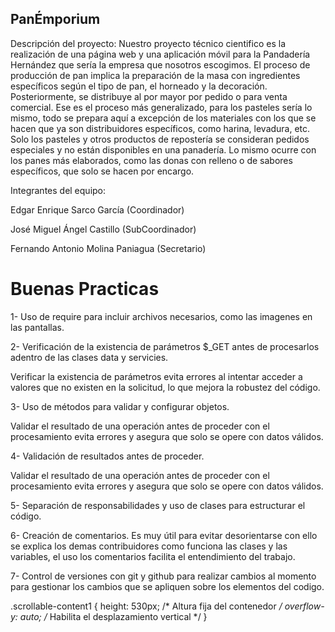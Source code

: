 ## PanÉmporium
Descripción del proyecto: Nuestro proyecto técnico cientifico es la realización de una página web y una aplicación móvil para la Pandadería Hernández que sería la empresa que nosotros escogimos. 
El proceso de producción de pan implica la preparación de la masa con ingredientes específicos según el tipo de pan, el horneado y la decoración. Posteriormente, se distribuye al por mayor por 
pedido o para venta comercial. Ese es el proceso más generalizado, para los pasteles sería lo mismo, todo se prepara aquí a excepción de los materiales con los que se hacen que ya son 
distribuidores específicos, como harina, levadura, etc. 
Solo los pasteles y otros productos de repostería se consideran pedidos especiales y no están disponibles en una panadería. Lo mismo ocurre con los panes más elaborados, como 
las donas con relleno o de sabores específicos, que solo se hacen por encargo. 

Integrantes del equipo:

Edgar Enrique Sarco García (Coordinador)

José Miguel Ángel Castillo (SubCoordinador)

Fernando Antonio Molina Paniagua (Secretario)

# Buenas Practicas

1- Uso de require para incluir archivos necesarios, como las imagenes en
las pantallas.

2- Verificación de la existencia de parámetros $_GET antes de procesarlos 
adentro de las clases data y servicies.

Verificar la existencia de parámetros evita errores al intentar acceder a
valores que no existen en la solicitud, lo que mejora la robustez del 
código.

3- Uso de métodos para validar y configurar objetos.

Validar el resultado de una operación antes de proceder con el procesamiento
evita errores y asegura que solo se opere con datos válidos.

4- Validación de resultados antes de proceder.

Validar el resultado de una operación antes de proceder con el procesamiento 
evita errores y asegura que solo se opere con datos válidos.

5- Separación de responsabilidades y uso de clases para estructurar el código.

6- Creación de comentarios. Es muy útil para evitar desorientarse con ello 
se explica los demas contribuidores como funciona las clases y las variables, 
el uso los comentarios facilita el entendimiento del trabajo.

7- Control de versiones con git y github para realizar cambios al momento para
gestionar los cambios que se apliquen sobre los elementos del codigo.


.scrollable-content1 {
    height: 530px; /* Altura fija del contenedor */
    overflow-y: auto; /* Habilita el desplazamiento vertical */
}
                <div class="scrollable-content1">
